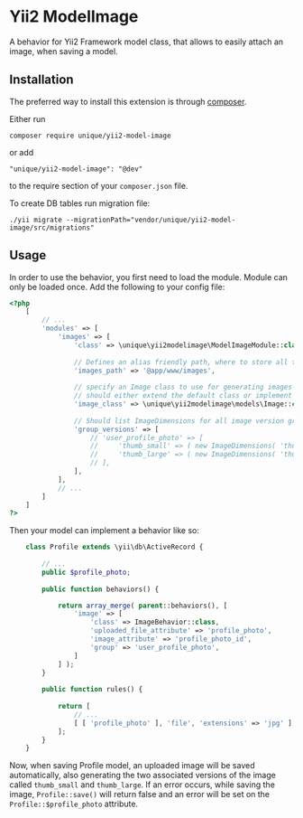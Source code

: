 Yii2 ModelImage
========================

A behavior for Yii2 Framework model class, that allows to easily attach an image, when saving a model.

Installation
------------

The preferred way to install this extension is through [composer](http://getcomposer.org/download/).

Either run

```
composer require unique/yii2-model-image
```

or add

```
"unique/yii2-model-image": "@dev"
```

to the require section of your `composer.json` file.

To create DB tables run migration file:

```
./yii migrate --migrationPath="vendor/unique/yii2-model-image/src/migrations"
```

Usage
-----

In order to use the behavior, you first need to load the module. Module can only be loaded once.
Add the following to your config file:

```php
<?php
    [
        // ...
        'modules' => [
            'images' => [
                'class' => \unique\yii2modelimage\ModelImageModule::class,
                
                // Defines an alias friendly path, where to store all the images
                'images_path' => '@app/www/images',
                
                // specify an Image class to use for generating images
                // should either extend the default class or implement methods needed
                'image_class' => \unique\yii2modelimage\models\Image::class,
                
                // Should list ImageDimensions for all image version groups, i.e.:    
                'group_versions' => [
                    // 'user_profile_photo' => [
                    //     'thumb_small' => ( new ImageDimensions( 'thumb_small', null, 80 ) )->asResized()->setQuality( 80 ),
                    //     'thumb_large' => ( new ImageDimensions( 'thumb_large', null, 800 ) )->asResized()->setQuality( 80 ),
                    // ],
                ],
            ],
            // ...
        ]   
    ]
?>
```

Then your model can implement a behavior like so:

```php
    class Profile extends \yii\db\ActiveRecord {
    
        // ...
        public $profile_photo;
    
        public function behaviors() {

            return array_merge( parent::behaviors(), [
                'image' => [
                    'class' => ImageBehavior::class,
                    'uploaded_file_attribute' => 'profile_photo',
                    'image_attribute' => 'profile_photo_id',
                    'group' => 'user_profile_photo',
                ]
            ] );
        }
        
        public function rules() {
        
            return [
                // ...
                [ [ 'profile_photo' ], 'file', 'extensions' => 'jpg' ],
            ];
        }
    }
```

Now, when saving Profile model, an uploaded image will be saved automatically, also
generating the two associated versions of the image called `thumb_small` and `thumb_large`.
If an error occurs,
while saving the image, `Profile::save()` will return false and an error will be set on the 
`Profile::$profile_photo` attribute. 